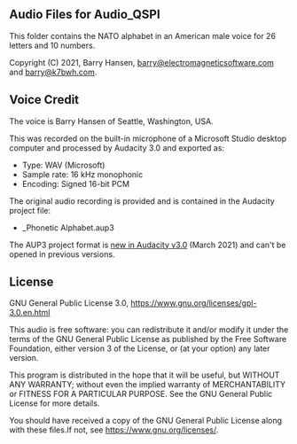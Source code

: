 Audio Files for Audio_QSPI
----------
This folder contains the NATO alphabet in an American male voice for 26 letters and 10 numbers.

Copyright (C) 2021, Barry Hansen, barry@electromagneticsoftware.com and barry@k7bwh.com.

Voice Credit
----------
The voice is Barry Hansen of Seattle, Washington, USA.

This was recorded on the built-in microphone of a Microsoft Studio desktop computer and processed by Audacity 3.0 and exported as:

* Type: WAV (Microsoft)
* Sample rate: 16 kHz monophonic
* Encoding: Signed 16-bit PCM

The original audio recording is provided and is contained in the Audacity project file:

* \_Phonetic Alphabet.aup3

The AUP3 project format is [new in Audacity v3.0](https://www.audacityteam.org/audacity-3-0-0-released/) (March 2021) and can't be opened in previous versions.

License
----------
GNU General Public License 3.0, https://www.gnu.org/licenses/gpl-3.0.en.html

This audio is free software: you can redistribute it and/or modify it under the terms of the GNU General Public License as published by the Free Software Foundation, either version 3 of the License, or (at your option) any later version.

This program is distributed in the hope that it will be useful, but WITHOUT ANY WARRANTY; without even the implied warranty of MERCHANTABILITY or FITNESS FOR A PARTICULAR PURPOSE.  See the GNU General Public License for more details.

You should have received a copy of the GNU General Public License along with these files.If not, see <https://www.gnu.org/licenses/>.

